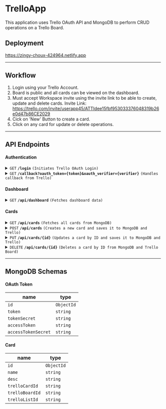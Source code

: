 # TrelloApp

This application uses Trello OAuth API and MongoDB to perform CRUD operations on a Trello Board.

## Deployment

https://zingy-choux-424964.netlify.app

---

## Workflow

1. Login using your Trello Account.
2. Board is public and all cards can be viewed on the dashboard.
3. Must accept Workspace invite using the invite link to be able to create, update and delete cards.
   Invite Link: https://trello.com/invite/userapp45/ATTIdee15fbf953033376048319b26e0d47b86CE2029
4. Cick on 'New' Button to create a card.
5. Click on any card for update or delete operations.

---

## API Endpoints

#### Authentication

<details>
 <summary><code>GET</code> <code><b>/login</b></code> <code>(Initiates Trello OAuth Login)</code></summary>

##### Parameters

> | name | type     | data type | description |
> | ---- | -------- | --------- | ----------- |
> | None | required | N/A       | N/A         |

##### Responses

> | http code | content-type               | response                     |
> | --------- | -------------------------- | ---------------------------- |
> | `200`     | `application/json        ` | `{"authUrl": "URL"}`         |
> | `400`     | `application/json`         | `{"error": "Error Message"}` |
> | `500`     | `application/json`         |                              |

</details>

<details>
 <summary><code>GET</code> <code><b>/callback?oauth_token={token}&oauth_verifier={verifier}</b></code> <code>(Handles callback from Trello)</code></summary>

##### Parameters

> | name           | type     | data type | description |
> | -------------- | -------- | --------- | ----------- |
> | oauth_token    | required | string    | N/A         |
> | oauth_verifier | required | string    | N/A         |

##### Responses

> | http code | content-type               | response                                                              |
> | --------- | -------------------------- | --------------------------------------------------------------------- |
> | `200`     | `application/json        ` | `{"token": "asjdbaasdasdasjdhhjabkasdbkajsdh"}`                       |
> | `400`     | `application/json`         | `{"error": "Missing query params 'oauth_token' or 'oauth_verifier'"}` |
> | `401`     | `application/json`         | `{"error": "OAuth token expired"}`                                    |
> | `500`     | `application/json`         |                                                                       |

</details>

#### Dashboard

<details>
 <summary><code>GET</code> <code><b>/api/dashboard</b></code> <code>(Fetches dashboard data)</code></summary>

##### Parameters

> | name | type     | data type | description |
> | ---- | -------- | --------- | ----------- |
> | None | required | N/A       | N/A         |

##### Responses

> | http code | content-type               | response                         |
> | --------- | -------------------------- | -------------------------------- |
> | `200`     | `application/json        ` | `{"data": "{name: "John Doe"}"}` |
> | `400`     | `application/json`         | `{"error": "Error Message"}`     |
> | `500`     | `application/json`         |                                  |

</details>

#### Cards

<details>
 <summary><code>GET</code> <code><b>/api/cards</b></code> <code>(Fetches all cards from MongoDB)</code></summary>

##### Parameters

> | name | type     | data type | description |
> | ---- | -------- | --------- | ----------- |
> | None | required | N/A       | N/A         |

##### Responses

> | http code | content-type               | response                                         |
> | --------- | -------------------------- | ------------------------------------------------ |
> | `200`     | `application/json        ` | `[{"name": "Card Name", "desc": "description"}]` |
> | `500`     | `application/json`         |                                                  |

</details>

<details>
 <summary><code>POST</code> <code><b>/api/cards</b></code> <code>(Creates a new card and saves it to MongoDB and Trello)</code></summary>

##### Parameters

> | name | type     | data type | description |
> | ---- | -------- | --------- | ----------- |
> | None | required | N/A       | N/A         |

##### Responses

> | http code | content-type               | response                     |
> | --------- | -------------------------- | ---------------------------- |
> | `201`     | `application/json        ` |                              |
> | `400`     | `application/json`         | `{"error": "Error Message"}` |
> | `500`     | `application/json`         |                              |

</details>

<details>
 <summary><code>PUT</code> <code><b>/api/cards/{id}</b></code> <code>(Updates a card by ID and saves it to MongoDB and Trello)</code></summary>

##### Parameters

> | name | type     | data type | description |
> | ---- | -------- | --------- | ----------- |
> | id   | required | string    | Card ID     |

##### Responses

> | http code | content-type       | response                               |
> | --------- | ------------------ | -------------------------------------- |
> | `200`     | `application/json` |                                        |
> | `400`     | `application/json` | `{"error": "Missing required params"}` |
> | `400`     | `application/json` | `{"error": "Card does not exist"}`     |
> | `500`     | `application/json` |                                        |

</details>

<details>
 <summary><code>DELETE</code> <code><b>/api/cards/{id}</b></code> <code>(Deletes a card by ID from MongoDB and Trello Board)</code></summary>

##### Parameters

> | name | type     | data type | description |
> | ---- | -------- | --------- | ----------- |
> | id   | required | string    | Card ID     |

##### Responses

> | http code | content-type       | response                               |
> | --------- | ------------------ | -------------------------------------- |
> | `200`     | `application/json` |                                        |
> | `400`     | `application/json` | `{"error": "Missing required params"}` |
> | `400`     | `application/json` | `{"error": "Card does not exist"}`     |
> | `500`     | `application/json` |                                        |

</details>

---

## MongoDB Schemas

#### OAuth Token

| name                | type       |
| ------------------- | ---------- |
| `id`                | `ObjectId` |
| `token`             | `string`   |
| `tokenSecret`       | `string`   |
| `accessToken`       | `string`   |
| `accessTokenSecret` | `string`   |

#### Card

| name            | type       |
| --------------- | ---------- |
| `id`            | `ObjectId` |
| `name`          | `string`   |
| `desc`          | `string`   |
| `trelloCardId`  | `string`   |
| `trelloBoardId` | `string`   |
| `trelloListId`  | `string`   |
